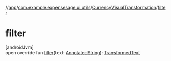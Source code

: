 //[app](../../../index.md)/[com.example.expensesage.ui.utils](../index.md)/[CurrencyVisualTransformation](index.md)/[filter](filter.md)

# filter

[androidJvm]\
open override fun [filter](filter.md)(text: [AnnotatedString](https://developer.android.com/reference/kotlin/androidx/compose/ui/text/AnnotatedString.html)): [TransformedText](https://developer.android.com/reference/kotlin/androidx/compose/ui/text/input/TransformedText.html)
